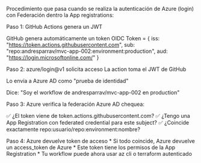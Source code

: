 <!-- Comentario -->
<!-- Comentario -->
<!-- Comentario -->
<!-- Comentario -->

Procedimiento que pasa cuando se realiza la autenticación de Azure (login) con Federación dentro la App registrations:

Paso 1: GitHub Actions genera un JWT

GitHub genera automáticamente un token OIDC
    Token = {
    iss: "https://token.actions.githubusercontent.com",
    sub: "repo:andresparrav/mvc-app-002:environment:production",
    aud: "https://login.microsoftonline.com/"
    }

Paso 2: azure/login@v1 solicita acceso
La action toma el JWT de GitHub

Lo envía a Azure AD como "prueba de identidad"

Dice: "Soy el workflow de andresparrav/mvc-app-002 en production"

Paso 3: Azure verifica la federación
Azure AD chequea:

✅ ¿El token viene de token.actions.githubusercontent.com?
✅ ¿Tengo una App Registration con federated credential para este subject?
✅ ¿Coincide exactamente repo:usuario/repo:environment:nombre?

Paso 4: Azure devuelve token de acceso
    * Si todo coincide, Azure devuelve un access_token de Azure
    * Este token tiene los permisos de la App Registration
    * Tu workflow puede ahora usar az cli o terraform autenticado